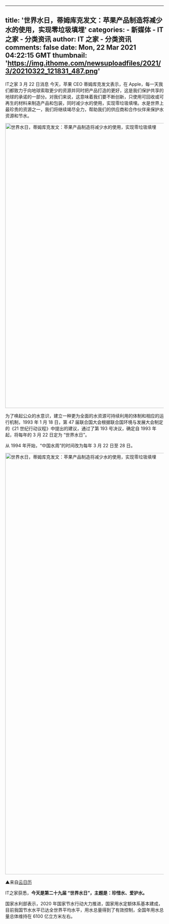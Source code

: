 
---
title: '世界水日，蒂姆库克发文：苹果产品制造将减少水的使用，实现零垃圾填埋'
categories: 
    - 新媒体
    - IT 之家 - 分类资讯
author: IT 之家 - 分类资讯
comments: false
date: Mon, 22 Mar 2021 04:22:15 GMT
thumbnail: 'https://img.ithome.com/newsuploadfiles/2021/3/20210322_121831_487.png'
---

<div>   
<p>IT之家 3 月 22 日消息 今天，苹果 CEO 蒂姆库克发文表示，在 Apple，每一天我们都致力于向地球索取更少的资源并同时把产品打造的更好，这是我们保护共享的地球的承诺的一部分。对我们来说，这意味着我们要不断创新，只使用可回收或可再生的材料来制造产品和包装，同时减少水的使用，实现零垃圾填埋。水是世界上最珍贵的资源之一，我们将继续竭尽全力，帮助我们的供应商和合作伙伴来保护水资源和节水。</p><p><img src="https://img.ithome.com/newsuploadfiles/2021/3/20210322_121831_487.png" w="709" h="902" title="世界水日，蒂姆库克发文：苹果产品制造将减少水的使用，实现零垃圾填埋" width="709" height="902" referrerpolicy="no-referrer"></p><p>为了唤起公众的水意识，建立一种更为全面的水资源可持续利用的体制和相应的运行机制，1993 年 1 月 18 日，第 47 届联合国大会根据联合国环境与发展大会制定的《21 世纪行动议程》中提出的建议，通过了第 193 号决议，确定自 1993 年起，将每年的 3 月 22 日定为 “世界水日”。</p><p>从 1994 年开始，<span class="accentTextColor">“中国水周”的时间改为每年 3 月 22 日至 28 日</span>。</p><p><img src="https://img.ithome.com/newsuploadfiles/2021/3/20210322_122020_862.png" w="750" h="1334" title="世界水日，蒂姆库克发文：苹果产品制造将减少水的使用，实现零垃圾填埋" width="750" height="1334" referrerpolicy="no-referrer"></p><p>▲来自<a href="https://mytime.ruanmei.com/" target="_blank">云日历</a></p><p>IT之家获悉，<strong>今天是第二十九届 “世界水日”，主题是：珍惜水、爱护水。</strong></p><p>国家水利部表示，2020 年国家节水行动大力推进，国家用水定额体系基本建成，目前我国节水水平已达全世界平均水平，用水总量得到了有效控制，全国年用水总量总体维持在 6100 亿立方米左右。</p>
          
</div>
            